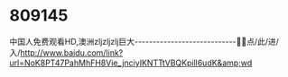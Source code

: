 # 809145
中国人免费观看HD,澳洲zljzljzlj巨大----------------------------🦒🦒点/此/进/入/http://www.baidu.com/link?url=NoK8PT47PahMhFH8Vie_jnciyIKNTTtVBQKpill6udK&amp;wd
